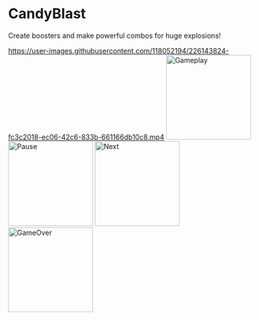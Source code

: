 # CandyBlast
 Create boosters and make powerful combos for huge explosions!
 
https://user-images.githubusercontent.com/118052194/226143824-fc3c2018-ec06-42c6-833b-661166db10c8.mp4
<img width="172" alt="Gameplay" src="https://user-images.githubusercontent.com/118052194/226143825-310e7207-19d7-463c-9427-282749333ab7.png">
<img width="172" alt="Pause" src="https://user-images.githubusercontent.com/118052194/226143827-5b04bfa9-792d-4ca8-bbf6-af37552d6c10.png">
<img width="172" alt="Next" src="https://user-images.githubusercontent.com/118052194/226143829-4df3c162-5957-42d5-8028-ad2b3836366a.png">
<img width="172" alt="GameOver" src="https://user-images.githubusercontent.com/118052194/226143832-426397b5-ed5d-4ca7-9991-a513daca57b6.png">
